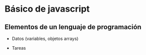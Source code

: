 # Básico de javascript

## Elementos de un lenguaje de programación

- Datos (variables, objetos arrays)

- Tareas
